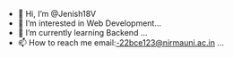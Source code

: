 - 👋 Hi, I’m @Jenish18V
- 👀 I’m interested in Web Development...
- 🌱 I’m currently learning Backend ...
- 📫 How to reach me email:-22bce123@nirmauni.ac.in  ...
